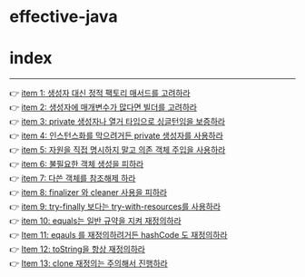 # effective-java

# index

---

👉 [item 1: 생성자 대신 정적 팩토리 매서드를 고려하라](./item%201/Item%201.md)
<br>
👉 [item 2: 생성자에 매개변수가 많다면 빌더를 고려하라](./item%202/Item%202.md)
<br>
👉 [item 3: private 생성자나 열거 타입으로 싱글턴임을 보증하라](./item%203/item%203.md)
<br>
👉 [item 4: 인스턴스화를 막으려거든 private 생성자를 사용하라](./item%204/item%204.md)
<br>
👉 [item 5: 자원을 직접 명시하지 말고 의존 객체 주입을 사용하라](./item%205/item%205.md)
<br>
👉 [item 6: 불필요한 객체 생성을 피하라](./item%206/item%206.md)
<br>
👉 [item 7: 다쓴 객체를 참조해제 하라](./item%207/item%207%20-%20다쓴%20객체를%20참조해제%20하라.md)
<br>
👉 [item 8: finalizer 와 cleaner 사용을 피하라](./item%208/Item%208%20-%20finalizer%20와%20cleaner%20사용을%20피하라.md)
<br>
👉 [item 9: try-finally 보다는 try-with-resources를 사용하라](./item%209/item%209%20-%20try-finally%20보다는%20try-with-resources를%20사용하라.md)
<br>
👉 [item 10: equals는 일반 규약을 지켜 재정의하라](./item%2010/item%2010%20-%20equals는%20일반%20규약을%20지켜%20재정의하라.md)
<br>
👉 [Item 11: eqauls 를 재정의하려거든 hashCode 도 재정의하라](./Item%2011/Item%2011%20-%20eqauls%20를%20재정의하려거든%20hashCode%20도%20재정의하라.md)
<br>
👉 [Item 12: toString을 항상 재정의하라](./Item%2012/Item%2012%20-%20toString을%20항상%20재정의하라.md)
<br>
👉 [Item 13: clone 재정의는 주의해서 진행하라](./item%2013/Item%2013%20-%20clone%20재정의는%20주의해서%20진행하라.md)
